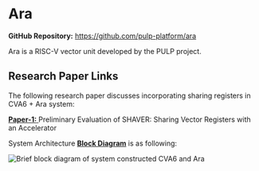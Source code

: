 # Ara

**GitHub Repository:** https://github.com/pulp-platform/ara

Ara is a RISC-V vector unit developed by the PULP project.

## Research Paper Links

The following research paper discusses incorporating sharing registers in CVA6 + Ara system:

[**Paper-1:** ](https://www.researchgate.net/publication/385605916_Preliminary_Evaluation_of_SHAVER_Sharing_Vector_Registers_with_an_Accelerator)Preliminary Evaluation of SHAVER: Sharing Vector Registers with an Accelerator

System Architecture [**Block Diagram**](https://www.researchgate.net/figure/Brief-block-diagram-of-system-constructed-CVA6-and-Ara_fig3_385605916) is as following:

![Brief block diagram of system constructed CVA6 and Ara](https://www.researchgate.net/publication/385605916/figure/fig3/AS:11431281288976091@1730967687821/Brief-block-diagram-of-system-constructed-CVA6-and-Ara.png)